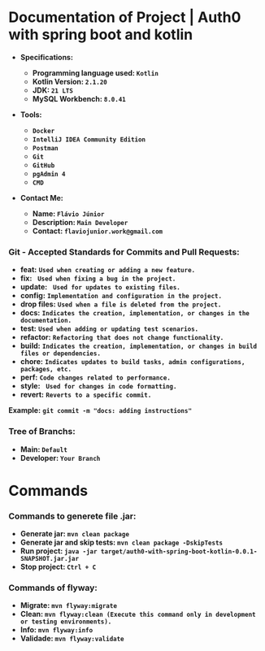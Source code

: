 # Documentation of Project | Auth0 with spring boot and kotlin
- **Specifications:**
  - **Programming language used: ` Kotlin `**
  - **Kotlin Version: ` 2.1.20 `**
  - **JDK: ` 21 LTS `**
  - **MySQL Workbench: ` 8.0.41 `**

- **Tools:**
  - **` Docker `**
  - **` IntelliJ IDEA Community Edition `**
  - **` Postman `**
  - **` Git `**
  - **` GitHub `**
  - **` pgAdmin 4 `**
  - **` CMD `**

- **Contact Me:**
  - **Name: ` Flávio Júnior `**
  - **Description: ` Main Developer `**
  - **Contact: ` flaviojunior.work@gmail.com `**
 
### Git - Accepted Standards for Commits and Pull Requests:
- **feat:** **` Used when creating or adding a new feature. `**
- **fix:** **`  Used when fixing a bug in the project. `**
- **update:** **`  Used for updates to existing files. `**
- **config:** **` Implementation and configuration in the project. `**
- **drop files:** **` Used when a file is deleted from the project. `**
- **docs:** **` Indicates the creation, implementation, or changes in the documentation. `**
- **test:** **` Used when adding or updating test scenarios. `**
- **refactor:** **` Refactoring that does not change functionality. `**
- **build:** **` Indicates the creation, implementation, or changes in build files or dependencies. `**
- **chore:** **` Indicates updates to build tasks, admin configurations, packages, etc. `**
- **perf:** **` Code changes related to performance. `**
- **style:** **`  Used for changes in code formatting. `**
- **revert:** **` Reverts to a specific commit. `**

**Example:** **` git commit -m "docs: adding instructions" `**

### Tree of Branchs:
- **Main: ` Default `**
- **Developer: ` Your Branch `**

# Commands
### Commands to generete file .jar:
- **Generate jar: ` mvn clean package `**
- **Generate jar and skip tests: ` mvn clean package -DskipTests `**
- **Run project: ` java -jar target/auth0-with-spring-boot-kotlin-0.0.1-SNAPSHOT.jar.jar `**
- **Stop project: ` Ctrl + C `**

### Commands of flyway:
- **Migrate: ` mvn flyway:migrate `**
- **Clean: ` mvn flyway:clean (Execute this command only in development or testing environments). `**
- **Info: ` mvn flyway:info `**
- **Validade: ` mvn flyway:validate `**
